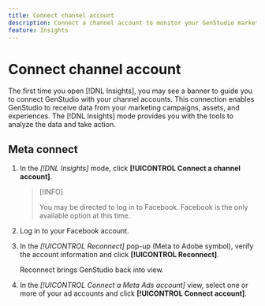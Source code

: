 ```yaml
---
title: Connect channel account
description: Connect a channel account to monitor your GenStudio marketing campaigns and asset performance.
feature: Insights
---
```


# Connect channel account

The first time you open [!DNL Insights], you may see a banner to guide you to connect GenStudio with your channel accounts. This connection enables GenStudio to receive data from your marketing campaigns, assets, and experiences. The [!DNL Insights] mode provides you with the tools to analyze the data and take action.

## Meta connect

1. In the _[!DNL Insights]_ mode, click **[!UICONTROL Connect a channel account]**.

    >[!INFO]
    >
    >You may be directed to log in to Facebook. Facebook is the only available option at this time.

1. Log in to your Facebook account.

1. In the _[!UICONTROL Reconnect]_ pop-up (Meta to Adobe symbol), verify the account information and click **[!UICONTROL Reconnect]**.

    Reconnect brings GenStudio back into view.

1. In the _[!UICONTROL Connect a Meta Ads account]_ view, select one or more of your ad accounts and click **[!UICONTROL Connect account]**.

<!--
>[!INFO]
>
>You may receive an error if you previously enrolled the channel account with GenStudio.
-->
